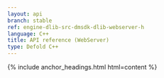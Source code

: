 ```yaml
---
layout: api
branch: stable
ref: engine-dlib-src-dmsdk-dlib-webserver-h
language: C++
title: API reference (WebServer)
type: Defold C++
---
```

{% include anchor_headings.html html=content %}